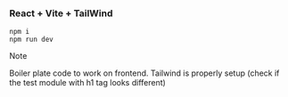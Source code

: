### React + Vite + TailWind

```
npm i
npm run dev
```

> [!NOTE]
> Boiler plate code to work on frontend.
> Tailwind is properly setup (check if the test module with h1 tag looks different)
